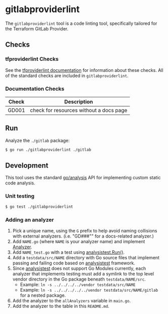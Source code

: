 # gitlabproviderlint

The `gitlabproviderlint` tool is a code linting tool, specifically tailored for the Terraform GitLab Provider.

## Checks

### tfproviderlint Checks

See the [tfproviderlint documentation](https://github.com/bflad/tfproviderlint#standard-lint-checks) for information about these checks.
All of the standard checks are included in `gitlabproviderlint`.

### Documentation Checks

Check | Description 
--- | ---
GD001 | check for resources without a docs page

## Run

Analyze the `./gitlab` package:

```sh
$ go run ./gitlabproviderlint ./gitlab
```

## Development

This tool uses the standard [go/analysis](https://godoc.org/golang.org/x/tools/go/analysis) API for implementing custom static code analysis.

### Unit testing

```sh
$ go test ./gitlabproviderlint
```

### Adding an analyzer

1. Pick a unique name, using the `G` prefix to help avoid naming collisions with external analyzers. (i.e. "GD###"" for a docs-related analyzer.)
1. Add `NAME.go` (where `NAME` is your analyzer name) and implement [Analyzer](https://godoc.org/golang.org/x/tools/go/analysis#Analyzer).
1. Add `NAME_test.go` with a test using [analysistest.Run()](https://godoc.org/golang.org/x/tools/go/analysis/analysistest#Run).
1. Add a `testdata/src/NAME` directory with Go source files that implement passing and failing code based on [analysistest](https://godoc.org/golang.org/x/tools/go/analysis/analysistest) framework.
1. Since [analysistest](https://godoc.org/golang.org/x/tools/go/analysis/analysistest) does not support Go Modules currently, each analyzer that implements testing must add a symlink to the top level vendor directory in the Go package beneath `testdata/NAME/src`.
   - Example: `ln -s ../../../../vendor testdata/src/NAME`
   - Example: `ln -s ../../../../../vendor testdata/src/NAME/gitlab` for a nested package.
1. Add the analyzer to the `allAnalyzers` variable in `main.go`.
1. Add the analyzer to the table in this `README.md`.
